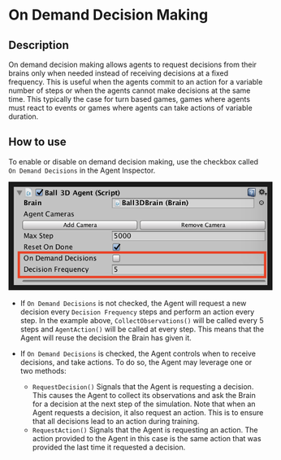 # On Demand Decision Making

## Description
On demand decision making allows agents to request decisions from their 
brains only when needed instead of receiving decisions at a fixed 
frequency. This is useful when the agents commit to an action for a 
variable number of steps or when the agents cannot make decisions 
at the same time. This typically the case for turn based games, games 
where agents must react to events or games where agents can take 
actions of variable duration.

## How to use

To enable or disable on demand decision making, use the checkbox called
`On Demand Decisions` in the Agent Inspector.

<p align="center">
    <img src="images/ml-agents-ODD.png" 
        alt="On Demand Decision" 
        width="500" border="10" />
</p>

 * If `On Demand Decisions` is not checked, the Agent will request a new 
 decision every `Decision Frequency` steps and 
 perform an action every step. In the example above, 
 `CollectObservations()` will be called every 5 steps and 
 `AgentAction()` will be called at every step. This means that the 
 Agent will reuse the decision the Brain has given it. 

 * If `On Demand Decisions` is checked, the Agent controls when to receive
 decisions, and take actions. To do so, the Agent may leverage one or two methods:
   * `RequestDecision()` Signals that the Agent is requesting a decision.
   This causes the Agent to collect its observations and ask the Brain for a 
   decision at the next step of the simulation. Note that when an Agent 
   requests a decision, it also request an action. 
   This is to ensure that all decisions lead to an action during training.
   * `RequestAction()` Signals that the Agent is requesting an action. The
   action provided to the Agent in this case is the same action that was
   provided the last time it requested a decision. 
